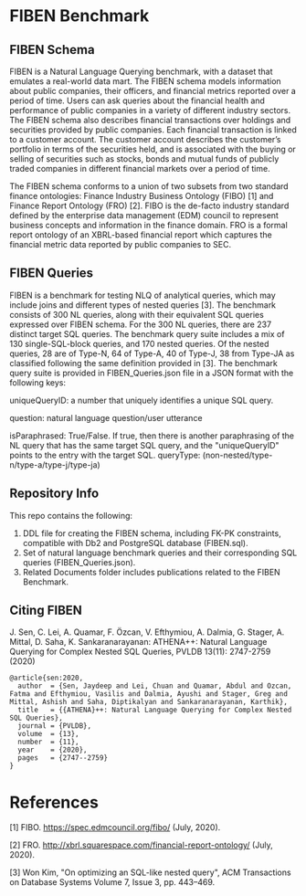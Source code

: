 # FIBEN Benchmark

## FIBEN Schema
FIBEN is a Natural Language Querying benchmark, with a dataset that emulates a real-world data mart. The FIBEN schema models information about public companies, their officers, and financial metrics reported over a period of time. Users can ask queries about the financial health and performance of public companies in a variety of different industry sectors. The FIBEN schema also describes financial transactions over holdings and securities provided by public companies. Each financial transaction is linked to a customer account. The customer account describes the customer’s portfolio in terms of the securities held, and is associated with the buying or selling of securities such as stocks, bonds and mutual funds of publicly traded companies in different financial markets over a period of time. 

The FIBEN schema conforms to a union of two subsets from two standard finance ontologies: Finance Industry Business Ontology (FIBO) [1] and Finance Report Ontology (FRO) [2]. FIBO is the de-facto industry standard defined by the enterprise data management (EDM) council to represent business concepts and information in the finance domain. FRO is a formal report ontology of an XBRL-based financial report which captures the financial metric data reported by public companies to SEC. 

## FIBEN Queries
FIBEN is a benchmark for testing NLQ of analytical queries, which may include joins and different types of nested queries [3]. The benchmark consists of 300 NL queries, along with their equivalent SQL queries expressed over FIBEN schema. For the 300 NL queries, there are 237 distinct target SQL queries. The benchmark query suite includes a mix of 130 single-SQL-block queries, and 170 nested queries. Of the nested queries, 28 are of Type-N, 64 of Type-A, 40 of Type-J, 38 from Type-JA as classified following the same definition provided in [3]. The benchmark query suite is provided in FIBEN_Queries.json file in a JSON format with the following keys:

uniqueQueryID: a number that uniquely identifies a unique SQL query.

question: natural language question/user utterance

isParaphrased: True/False. If true, then there is another paraphrasing of the NL query that has the same target SQL query, and the  "uniqueQueryID" points to the entry with the target SQL.
queryType: (non-nested/type-n/type-a/type-j/type-ja)

## Repository Info
This repo contains the following:
1. DDL file for creating the FIBEN schema, including FK-PK constraints, compatible with Db2 and PostgreSQL database (FIBEN.sql).
2. Set of natural language benchmark queries and their corresponding SQL queries (FIBEN_Queries.json).
3. Related Documents folder includes publications related to the FIBEN Benchmark.

## Citing FIBEN
J. Sen, C. Lei, A. Quamar, F. Özcan, V. Efthymiou, A. Dalmia, G. Stager, A. Mittal, D. Saha, K. Sankaranarayanan: ATHENA++: Natural Language Querying for Complex Nested SQL Queries, PVLDB 13(11): 2747-2759 (2020)

```
@article{sen:2020,
  author  = {Sen, Jaydeep and Lei, Chuan and Quamar, Abdul and Ozcan, Fatma and Efthymiou, Vasilis and Dalmia, Ayushi and Stager, Greg and Mittal, Ashish and Saha, Diptikalyan and Sankaranarayanan, Karthik},
  title   = {{ATHENA}++: Natural Language Querying for Complex Nested SQL Queries},
  journal = {PVLDB},
  volume  = {13},
  number  = {11},
  year    = {2020},
  pages   = {2747--2759}
} 
```

# References

[1] FIBO. https://spec.edmcouncil.org/fibo/ (July, 2020).

[2] FRO. http://xbrl.squarespace.com/financial-report-ontology/ (July, 2020).

[3] Won Kim, "On optimizing an SQL-like nested query", ACM Transactions on Database Systems Volume 7, Issue 3, pp. 443–469.

